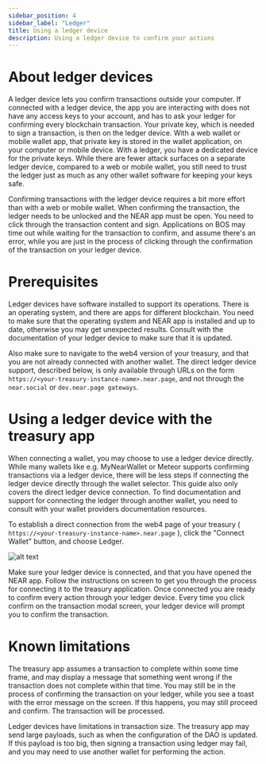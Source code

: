 ```yaml
---
sidebar_position: 4
sidebar_label: "Ledger"
title: Using a ledger device
description: Using a ledger device to confirm your actions
---
```


# About ledger devices

A ledger device lets you confirm transactions outside your computer. If connected with a ledger device, the app you are interacting with does not have any access keys to your account, and has to ask your ledger for confirming every blockchain transaction. Your private key, which is needed to sign a transaction, is then on the ledger device. With a web wallet or mobile wallet app, that private key is stored in the wallet application, on your computer or mobile device. With a ledger, you have a dedicated device for the private keys. While there are fewer attack surfaces on a separate ledger device, compared to a web or mobile wallet, you still need to trust the ledger just as much as any other wallet software for keeping your keys safe.

Confirming transactions with the ledger device requires a bit more effort than with a web or mobile wallet. When confirming the transaction, the ledger needs to be unlocked and the NEAR app must be open. You need to click through the transaction content and sign. Applications on BOS may time out while waiting for the transaction to confirm, and assume there's an error, while you are just in the process of clicking through the confirmation of the transaction on your ledger device.

# Prerequisites

Ledger devices have software installed to support its operations. There is an operating system, and there are apps for different blockchain. You need to make sure that the operating system and NEAR app is installed and up to date, otherwise you may get unexpected results. Consult with the documentation of your ledger device to make sure that it is updated.

Also make sure to navigate to the web4 version of your treasury, and that you are not already connected with another wallet. The direct ledger device support, described below, is only available through URLs on the form `https://<your-treasury-instance-name>.near.page`, and not through the `near.social` or `dev.near.page gateways`.

# Using a ledger device with the treasury app

When connecting a wallet, you may choose to use a ledger device directly. While many wallets like e.g. MyNearWallet or Meteor supports confirming transactions via a ledger device, there will be less steps if connecting the ledger device directly through the wallet selector. This guide also only covers the direct ledger device connection. To find documentation and support for connecting the ledger through another wallet, you need to consult with your wallet providers documentation resources.

To establish a direct connection from the web4 page of your treasury ( `https://<your-treasury-instance-name>.near.page` ), click the "Connect Wallet" button, and choose Ledger.

![alt text](/img/screens/wallet-selector-ledger.png)

Make sure your ledger device is connected, and that you have opened the NEAR app. Follow the instructions on screen to get you through the process for connecting it to the treasury application. Once connected you are ready to confirm every action through your ledger device. Every time you click confirm on the transaction modal screen, your ledger device will prompt you to confirm the transaction.

# Known limitations

The treasury app assumes a transaction to complete within some time frame, and may display a message that something went wrong if the transaction does not complete within that time. You may still be in the process of confirming the transaction on your ledger, while you see a toast with the error message on the screen. If this happens, you may still proceed and confirm. The transaction will be processed.

Ledger devices have limitations in transaction size. The treasury app may send large payloads, such as when the configuration of the DAO is updated. If this payload is too big, then signing a transaction using ledger may fail, and you may need to use another wallet for performing the action.

